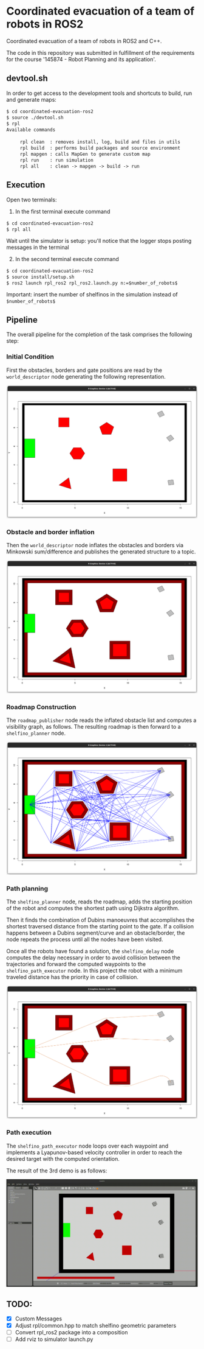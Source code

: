 # Coordinated evacuation of a team of robots in ROS2

Coordinated evacuation of a team of robots in ROS2 and C++.

The code in this repository was submitted in fulfillment of the requirements for the course '145874 - Robot Planning and its application'.

## devtool.sh
In order to get access to the development tools and shortcuts to build, run and generate maps:

```console
$ cd coordinated-evacuation-ros2
$ source ./devtool.sh
$ rpl
Available commands

	 rpl clean  : removes install, log, build and files in utils
	 rpl build  : performs build packages and source environment
	 rpl mapgen : calls MapGen to generate custom map
	 rpl run    : run simulation
	 rpl all    : clean -> mapgen -> build -> run
```

## Execution

Open two terminals:

1. In the first terminal execute command

```console
$ cd coordinated-evacuation-ros2
$ rpl all
```
Wait until the simulator is setup: you'll notice that the logger stops posting messages in the terminal

2. In the second terminal execute command

```console
$ cd coordinated-evacuation-ros2
$ source install/setup.sh
$ ros2 launch rpl_ros2 rpl_ros2.launch.py n:=$number_of_robots$
```
Important: insert the number of shelfinos in the simulation instead of `$number_of_robots$`

## Pipeline

The overall pipeline for the completion of the task comprises the following step:
### Initial Condition
First the obstacles, borders and gate positions are read by the `world_descriptor` node generating the following representation.

![](https://github.com/marcope-98/coordinated-evacuation-ros2/blob/master/media/step0.png)

### Obstacle and border inflation
Then the `world_descriptor` node inflates the obstacles and borders via Minkowski sum/difference and publishes the generated structure to a topic.

![](https://github.com/marcope-98/coordinated-evacuation-ros2/blob/master/media/step1.png)

### Roadmap Construction
The `roadmap_publisher` node reads the inflated obstacle list and computes a visibility graph, as follows. The resulting roadmap is then forward to a `shelfino_planner` node.

![](https://github.com/marcope-98/coordinated-evacuation-ros2/blob/master/media/step2.png)

### Path planning
The `shelfino_planner` node, reads the roadmap, adds the starting position of the robot and computes the shortest path using Dijkstra algorithm.

Then it finds the combination of Dubins manoeuvres that accomplishes the shortest traversed distance from the starting point to the gate. If a collision happens between a Dubins segment/curve and an obstacle/border, the node repeats the process until all the nodes have been visited.

Once all the robots have found a solution, the `shelfino_delay` node computes the delay necessary in order to avoid collision between the trajectories and forward the computed waypoints to the `shelfino_path_executor` node. In this project the robot with a minimum traveled distance has the priority in case of collision.

![](https://github.com/marcope-98/coordinated-evacuation-ros2/blob/master/media/step3.png)

### Path execution
The `shelfino_path_executor` node loops over each waypoint and implements a Lyapunov-based velocity controller in order to reach the desired target with the computed orientation.

The result of the 3rd demo is as follows:

![](https://github.com/marcope-98/coordinated-evacuation-ros2/blob/master/media/demo3.gif)


## TODO:

- [x] Custom Messages
- [x] Adjust rpl/common.hpp to match shelfino geometric parameters
- [ ] Convert rpl_ros2 package into a composition
- [ ] Add rviz to simulator launch.py

